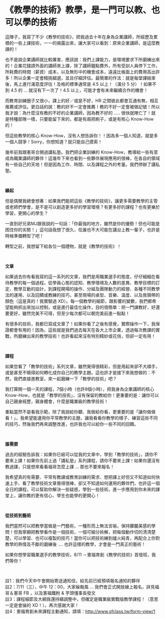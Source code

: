 # 《教學的技術》教學，是一門可以教、也可以學的技術 

<p>這陣子，我寫了不少《教學的技術》，把我過去十年在身為企業講師，所經歷及累積的一些上課技術，一一的揭露出來，讓大家可以看到：原來企業講師，是這麼教課的！</p>
<p>也不是說企業講師就比較厲害，應該說：我們上課能力，是環境要求下所磨練出來的！企業花錢請外面的講師來上課，除了講師鐘點費外，所有受訓人員停下工作，所耗費的時間（薪資）成本，以及無形中的機會成本，遠遠比帳面上的費用高出許多！所以企業一定會精挑細選，並且仔細評估。最簡單的作法：就是每堂課結束後，馬上進行滿意度評估！及格的標準通常是 4.5 以上！（滿分 5 分）！如果不到 4.5 的 … 就沒有下一次了！4.5 以上，可能才會有未來繼續合作的機會！</p>
<p>而教育訓練圈子又很小，課上的好／或是不好，HR 之間彼此都會互通有無，相互推薦或評估。更白話的說：教的好不一定會推薦！教的不好一定會被做記號！所以我才說：為什麼沒有教的不好的企業講師，因為教不好的 ….. 很快就陣亡了！就是特種部隊一樣，只要能留下來的，都是有兩把刷子，或是有核心 Know-How 的！</p>
<p>但這些教學的核心 Know-How，沒有人想告訴你！！因為多一個人知道，就是多一個人競爭！Sorry，你想知道？就只能自己摸索！</p>
<p>幾年前我跟憲哥合開過講私塾。我們把企業訓練的 Know-How，教導給一些有意成為職業講師的夥伴！這幾年下來也看到一些夥伴展現應用的很棒，在各自的領域有一些自己的天地！但是因為工作、時間、以及課程之外的考量。我們停辦了講私塾。</p>
<p> </p>
<p><strong>緣起</strong></p>
<p>但是偶爾我總會想著：如果我們能把這些《教學的技術》，讓更多需要教學的主管或老師們學會，是不是可以創造更多好的學習環境？有更多好的課程？也有更樂於學習，更開心的學生？</p>
<p>一直到好兄弟MJ跟我說的一句話：「你最強的地方，雖然是你的優勢！但也可能是困住你的劣勢！」這句話我想了很久，任誰也不大可能在講台上教一輩子，也許是時候準備轉型了吧！</p>
<p>轉型之前，我想留下給各位一個禮物，就是《教學的技術》！</p>
<p> </p>
<p><strong>文章</strong></p>
<p>如果過去你有看我寫的這一系列的文章，我們是用職業選手的態度，仔仔細細在看待教學的每一個過程。從學員心態的認知、教學環境及人數的差異、教學目標的訂定、教學互動的設計，到課程開場的操作、分組及團隊動力的經營、各種不同教學法的運用、以及回饋或教練的技巧，甚至現場的桌型、音樂、溫度、以及我領帶的顏色（這是真的！我實驗過 XD）。每一個教學的細節，跟影響的變數，我們都希望能夠抓出來加以控制，或是進行最佳化操作，目的很簡單：把一門課教好，好還要更好，雖然完美不可得，但至少每次都可以朝完美前進一點點！</p>
<p>有很多的技術，我都已寫成文章了！如果你看了之後有感覺，實際操作一下，我保證都會有用的！因為，這些就是我們過去每天在各大上市企業，透過每次教課的實戰，所磨練出來的教學技術！也許看起來沒有特別精妙或花俏，但卻一定有用！</p>
<p> </p>
<p><strong>課程</strong></p>
<p>如果您看了「教學的技術」系列文章，雖然覺得很精彩，但是用起來卻不大順手，或是甚至不曉得如何轉化成你自己的教學主題。這也許才是接下來我想做的：不然，我們直接進教室，來一起磨練一下「教學的技術」吧？</p>
<p>我打算開一個一天的課程，7個小時（也許8個小時），把我身為企業講師的核心 Know-How，也就是「教學的技術」，沒有保留的教給你！更重要的是：讓你可以自己親身經歷，親身體會，什麼是職業級的教學技術！</p>
<p>重點當然不是看我示範，除了我說給你聽、我做給你看，更重要的是「讓你做做看！」，我希望能運用你平常教學的主題，讓我看看你教學的樣子、練習這些不同的技巧，然後我們再來調整改進，也許我也可以給你一些不同的回饋。</p>
<p> </p>
<p><strong>誰需要</strong></p>
<p>過去的經驗告訴我：如果你已經可以從我的文章中，學到「教學的技術」，請你不要來上課！如果你先前上過「講私塾」系列課程，請你不要來上課！如果你還沒有教過課，只是想來看看福哥怎麼上課 … 那也不要來報名！</p>
<p>我希望真的有需要、平常有教課或教育訓練的需求、想把課上好但又不知道如何快速上手、看了教學技術文章覺得很棒，卻又不知道如何運用的夥伴們，也許這一個全日的課程，可以幫助你解決一些疑惑，學到一些技術，進一步應用到你未來的課堂上，讓你教的更有信心、學生也能學的更開心！</p>
<p> </p>
<p><strong>從技術到藝術</strong></p>
<p>我們當然可以把教學當做是一門藝術，一種形而上無法言喻，保持朦朧美感的學問！但我寧願把教學看作是一個技術，一個可細分拆解，把每個動作切的清清楚楚，可以學習、也可以複製的技巧！當你可以把技術練到爐火純青，再配合上你對教學的熱情及不斷的磨練後 …. 也許這樣的教學，才會是一門真正的藝術！</p>
<div class="_2cuy _3dgx _2vxa">如果你想學習職業選手的教學技術，8/11 －憲福育創《教學的技術》首發班，我們等你！</div>
<div class="_2cuy _3dgx _2vxa"></div>
<div></div>
<p> </p>
<div class="_2cuy _3dgx _2vxa">註1：我們今天中午會開始寄送通知信，給先前已經預填報名通知的夥伴</div>
<div class="_2cuy _3dgx _2vxa">註2：7/11（三），中午 12：00，大家躲颱風 … 我們會正式開放線上報名，詳見福哥＆憲哥 FB ，以及憲福鐵粉 &amp; 芋頭懂事長發文</div>
<div class="_2cuy _3dgx _2vxa">註3：課程細節及大綱我還持續調整中，但確定是職業級實戰版教學課程！（意思一定是會操的 XD！）。再次感謝大家！</div>
<div class="_2cuy _3dgx _2vxa">註4：憲福育創未來課程主動通知，請填：<a data-lynx-mode="asynclazy" href="https://l.facebook.com/l.php?u=http%3A%2F%2Fwww.sfclass.tw%2Fform-view%2F1&amp;h=AT2PG_Q6rWXadvNYsLVMwgMfWjQSLRjCBTOQGWH6CdbnM3poIlcbuQt3glvbcvKQbdbG3V2eTfoy_RgvEcIlZWP74SUHDmJ8TGrefOoRw-3kmEqZYKG4cO12SJUvUOHMFU1JkcdMZcM" rel="noopener nofollow" target="_blank">http://www.sfclass.tw/form-view/1</a></div>